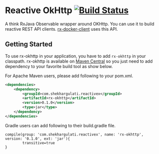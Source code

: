 # Reactive OkHttp [![Build Status](https://travis-ci.org/shekhargulati/rx-okhttp.svg)](https://travis-ci.org/shekhargulati/rx-okhttp)

A think RxJava Observable wrapper around OKHttp. You can use it to build reactive REST API clients. [rx-docker-client](https://github.com/shekhargulati/rx-docker-client) uses this API.


Getting Started
-------------

To use rx-okhttp in your application, you have to add `rx-okhttp` in your classpath. rx-okhttp is available on [Maven Central](http://search.maven.org/#search%7Cga%7C1%7Crx-okhttp) so you just need to add dependency to your favorite build tool as show below.

For Apache Maven users, please add following to your pom.xml.

```xml
<dependencies>
    <dependency>
        <groupId>com.shekhargulati.reactivex</groupId>
        <artifactId>rx-okhttp</artifactId>
        <version>0.1.0</version>
        <type>jar</type>
    </dependency>
</dependencies>
```

Gradle users can add following to their build.gradle file.

```
compile(group: 'com.shekhargulati.reactivex', name: 'rx-okhttp', version: '0.1.0', ext: 'jar'){
        transitive=true
}
```